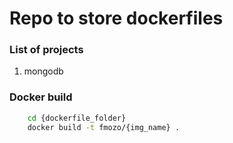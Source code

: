 # Repo to store dockerfiles

### List of projects

1. mongodb

### Docker build
```bash
	cd {dockerfile_folder}
	docker build -t fmozo/{img_name} .
```
